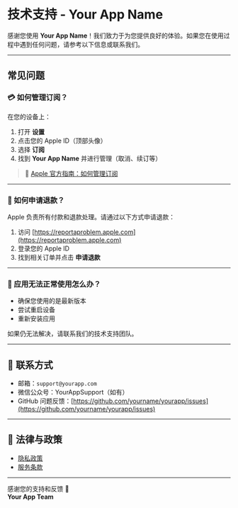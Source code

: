 # 技术支持 - Your App Name

感谢您使用 **Your App Name**！我们致力于为您提供良好的体验。如果您在使用过程中遇到任何问题，请参考以下信息或联系我们。

---

## 常见问题

### 💳 如何管理订阅？

在您的设备上：

1. 打开 **设置**
2. 点击您的 Apple ID（顶部头像）
3. 选择 **订阅**
4. 找到 **Your App Name** 并进行管理（取消、续订等）

> 🔗 [Apple 官方指南：如何管理订阅](https://support.apple.com/zh-cn/HT202039)

---

### 🧾 如何申请退款？

Apple 负责所有付款和退款处理。请通过以下方式申请退款：

1. 访问 [https://reportaproblem.apple.com](https://reportaproblem.apple.com)
2. 登录您的 Apple ID
3. 找到相关订单并点击 **申请退款**

---

### 📲 应用无法正常使用怎么办？

- 确保您使用的是最新版本
- 尝试重启设备
- 重新安装应用

如果仍无法解决，请联系我们的技术支持团队。

---

## 📧 联系方式

- 邮箱：`support@yourapp.com`
- 微信公众号：YourAppSupport（如有）
- GitHub 问题反馈：[https://github.com/yourname/yourapp/issues](https://github.com/yourname/yourapp/issues)

---

## 📌 法律与政策

- [隐私政策](https://yourapp.com/privacy)
- [服务条款](https://yourapp.com/terms)

---

感谢您的支持和反馈 🙏  
**Your App Team**

